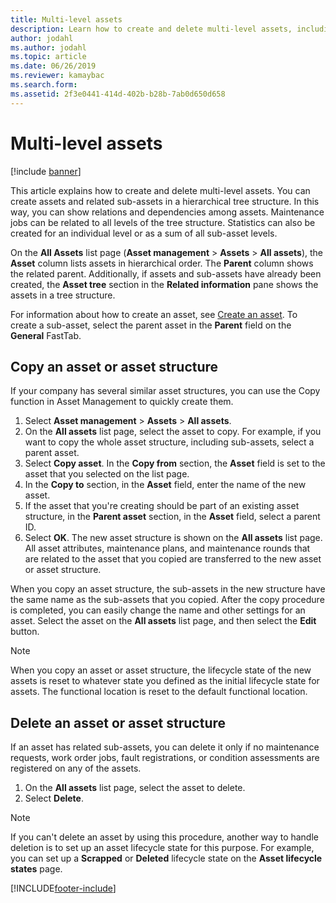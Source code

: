 ```yaml
---
title: Multi-level assets
description: Learn how to create and delete multi-level assets, including outlines on copying assets and asset structures and deleting asset structures.
author: jodahl
ms.author: jodahl
ms.topic: article
ms.date: 06/26/2019
ms.reviewer: kamaybac
ms.search.form:
ms.assetid: 2f3e0441-414d-402b-b28b-7ab0d650d658
---
```


# Multi-level assets

[!include [banner](../../includes/banner.md)]

 

This article explains how to create and delete multi-level assets. You can create assets and related sub-assets in a hierarchical tree structure. In this way, you can show relations and dependencies among assets. Maintenance jobs can be related to all levels of the tree structure. Statistics can also be created for an individual level or as a sum of all sub-asset levels.

On the **All Assets** list page (**Asset management** \> **Assets** \> **All assets**), the **Asset** column lists assets in hierarchical order. The **Parent** column shows the related parent. Additionally, if assets and sub-assets have already been created, the **Asset tree** section in the **Related information** pane shows the assets in a tree structure.

For information about how to create an asset, see [Create an asset](../objects/create-an-object.md). To create a sub-asset, select the parent asset in the **Parent** field on the **General** FastTab.

## Copy an asset or asset structure

If your company has several similar asset structures, you can use the Copy function in Asset Management to quickly create them.

1. Select **Asset management** \> **Assets** \> **All assets**.
2. On the **All assets** list page, select the asset to copy. For example, if you want to copy the whole asset structure, including sub-assets, select a parent asset.
3. Select **Copy asset**. In the **Copy from** section, the **Asset** field is set to the asset that you selected on the list page.
4. In the **Copy to** section, in the **Asset** field, enter the name of the new asset.
5. If the asset that you're creating should be part of an existing asset structure, in the **Parent asset** section, in the **Asset** field, select a parent ID.
6. Select **OK**. The new asset structure is shown on the **All assets** list page. All asset attributes, maintenance plans, and maintenance rounds that are related to the asset that you copied are transferred to the new asset or asset structure.

When you copy an asset structure, the sub-assets in the new structure have the same name as the sub-assets that you copied. After the copy procedure is completed, you can easily change the name and other settings for an asset. Select the asset on the **All assets** list page, and then select the **Edit** button.

> [!NOTE]
> When you copy an asset or asset structure, the lifecycle state of the new assets is reset to whatever state you defined as the initial lifecycle state for assets. The functional location is reset to the default functional location.

## Delete an asset or asset structure

If an asset has related sub-assets, you can delete it only if no maintenance requests, work order jobs, fault registrations, or condition assessments are registered on any of the assets.

1. On the **All assets** list page, select the asset to delete.
2. Select **Delete**.

> [!NOTE]
> If you can't delete an asset by using this procedure, another way to handle deletion is to set up an asset lifecycle state for this purpose. For example, you can set up a **Scrapped** or **Deleted** lifecycle state on the **Asset lifecycle states** page.


[!INCLUDE[footer-include](../../../includes/footer-banner.md)]